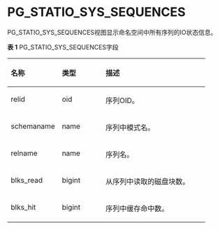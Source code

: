 # PG\_STATIO\_SYS\_SEQUENCES<a name="ZH-CN_TOPIC_0289899955"></a>

PG\_STATIO\_SYS\_SEQUENCES视图显示命名空间中所有序列的IO状态信息。

**表 1**  PG\_STATIO\_SYS\_SEQUENCES字段

<a name="zh-cn_topic_0283136912_zh-cn_topic_0237122461_zh-cn_topic_0059779192_t0c4480978c094cccb0638dd8517ac73c"></a>
<table><thead align="left"><tr id="zh-cn_topic_0283136912_zh-cn_topic_0237122461_zh-cn_topic_0059779192_ra0c3014205244eb3bcab45fbf93a506b"><th class="cellrowborder" valign="top" width="25.85%" id="mcps1.2.4.1.1"><p id="zh-cn_topic_0283136912_zh-cn_topic_0237122461_zh-cn_topic_0059779192_ae16d0bd9e1d6482d98ec3f580c77bff6"><a name="zh-cn_topic_0283136912_zh-cn_topic_0237122461_zh-cn_topic_0059779192_ae16d0bd9e1d6482d98ec3f580c77bff6"></a><a name="zh-cn_topic_0283136912_zh-cn_topic_0237122461_zh-cn_topic_0059779192_ae16d0bd9e1d6482d98ec3f580c77bff6"></a>名称</p>
</th>
<th class="cellrowborder" valign="top" width="22.09%" id="mcps1.2.4.1.2"><p id="zh-cn_topic_0283136912_zh-cn_topic_0237122461_zh-cn_topic_0059779192_a5d1ae72f9abd47969c4e1b267cdf4d1f"><a name="zh-cn_topic_0283136912_zh-cn_topic_0237122461_zh-cn_topic_0059779192_a5d1ae72f9abd47969c4e1b267cdf4d1f"></a><a name="zh-cn_topic_0283136912_zh-cn_topic_0237122461_zh-cn_topic_0059779192_a5d1ae72f9abd47969c4e1b267cdf4d1f"></a>类型</p>
</th>
<th class="cellrowborder" valign="top" width="52.059999999999995%" id="mcps1.2.4.1.3"><p id="zh-cn_topic_0283136912_zh-cn_topic_0237122461_zh-cn_topic_0059779192_a68870c1b190647c998e464a8bcdaf85e"><a name="zh-cn_topic_0283136912_zh-cn_topic_0237122461_zh-cn_topic_0059779192_a68870c1b190647c998e464a8bcdaf85e"></a><a name="zh-cn_topic_0283136912_zh-cn_topic_0237122461_zh-cn_topic_0059779192_a68870c1b190647c998e464a8bcdaf85e"></a>描述</p>
</th>
</tr>
</thead>
<tbody><tr id="zh-cn_topic_0283136912_zh-cn_topic_0237122461_zh-cn_topic_0059779192_rb0d843bf2619407599db5aa5ad19a0b5"><td class="cellrowborder" valign="top" width="25.85%" headers="mcps1.2.4.1.1 "><p id="zh-cn_topic_0283136912_zh-cn_topic_0237122461_zh-cn_topic_0059779192_a171440e6c16f42e5a9bce254797e2dcb"><a name="zh-cn_topic_0283136912_zh-cn_topic_0237122461_zh-cn_topic_0059779192_a171440e6c16f42e5a9bce254797e2dcb"></a><a name="zh-cn_topic_0283136912_zh-cn_topic_0237122461_zh-cn_topic_0059779192_a171440e6c16f42e5a9bce254797e2dcb"></a>relid</p>
</td>
<td class="cellrowborder" valign="top" width="22.09%" headers="mcps1.2.4.1.2 "><p id="zh-cn_topic_0283136912_zh-cn_topic_0237122461_zh-cn_topic_0059779192_a3b62cd4307164bf89f2efcc315c524ec"><a name="zh-cn_topic_0283136912_zh-cn_topic_0237122461_zh-cn_topic_0059779192_a3b62cd4307164bf89f2efcc315c524ec"></a><a name="zh-cn_topic_0283136912_zh-cn_topic_0237122461_zh-cn_topic_0059779192_a3b62cd4307164bf89f2efcc315c524ec"></a>oid</p>
</td>
<td class="cellrowborder" valign="top" width="52.059999999999995%" headers="mcps1.2.4.1.3 "><p id="zh-cn_topic_0283136912_zh-cn_topic_0237122461_zh-cn_topic_0059779192_ad7f80056d357412b885a5305379c2b67"><a name="zh-cn_topic_0283136912_zh-cn_topic_0237122461_zh-cn_topic_0059779192_ad7f80056d357412b885a5305379c2b67"></a><a name="zh-cn_topic_0283136912_zh-cn_topic_0237122461_zh-cn_topic_0059779192_ad7f80056d357412b885a5305379c2b67"></a>序列OID。</p>
</td>
</tr>
<tr id="zh-cn_topic_0283136912_zh-cn_topic_0237122461_zh-cn_topic_0059779192_r0dce0134bc0943a28faf3c5cdb70bb78"><td class="cellrowborder" valign="top" width="25.85%" headers="mcps1.2.4.1.1 "><p id="zh-cn_topic_0283136912_zh-cn_topic_0237122461_zh-cn_topic_0059779192_a0bbcb3814732469c99229cb825710541"><a name="zh-cn_topic_0283136912_zh-cn_topic_0237122461_zh-cn_topic_0059779192_a0bbcb3814732469c99229cb825710541"></a><a name="zh-cn_topic_0283136912_zh-cn_topic_0237122461_zh-cn_topic_0059779192_a0bbcb3814732469c99229cb825710541"></a>schemaname</p>
</td>
<td class="cellrowborder" valign="top" width="22.09%" headers="mcps1.2.4.1.2 "><p id="zh-cn_topic_0283136912_zh-cn_topic_0237122461_zh-cn_topic_0059779192_af47689ea1f8a4dd1890842e482a9f1dc"><a name="zh-cn_topic_0283136912_zh-cn_topic_0237122461_zh-cn_topic_0059779192_af47689ea1f8a4dd1890842e482a9f1dc"></a><a name="zh-cn_topic_0283136912_zh-cn_topic_0237122461_zh-cn_topic_0059779192_af47689ea1f8a4dd1890842e482a9f1dc"></a>name</p>
</td>
<td class="cellrowborder" valign="top" width="52.059999999999995%" headers="mcps1.2.4.1.3 "><p id="zh-cn_topic_0283136912_zh-cn_topic_0237122461_zh-cn_topic_0059779192_afdfab7d951f04f3ba8c5c891afefb519"><a name="zh-cn_topic_0283136912_zh-cn_topic_0237122461_zh-cn_topic_0059779192_afdfab7d951f04f3ba8c5c891afefb519"></a><a name="zh-cn_topic_0283136912_zh-cn_topic_0237122461_zh-cn_topic_0059779192_afdfab7d951f04f3ba8c5c891afefb519"></a>序列中模式名。</p>
</td>
</tr>
<tr id="zh-cn_topic_0283136912_zh-cn_topic_0237122461_zh-cn_topic_0059779192_r9d23e5576262476fa8af70fd1a4c7b78"><td class="cellrowborder" valign="top" width="25.85%" headers="mcps1.2.4.1.1 "><p id="zh-cn_topic_0283136912_zh-cn_topic_0237122461_zh-cn_topic_0059779192_ae0a7a9570e9049349832caeb27f80d39"><a name="zh-cn_topic_0283136912_zh-cn_topic_0237122461_zh-cn_topic_0059779192_ae0a7a9570e9049349832caeb27f80d39"></a><a name="zh-cn_topic_0283136912_zh-cn_topic_0237122461_zh-cn_topic_0059779192_ae0a7a9570e9049349832caeb27f80d39"></a>relname</p>
</td>
<td class="cellrowborder" valign="top" width="22.09%" headers="mcps1.2.4.1.2 "><p id="zh-cn_topic_0283136912_zh-cn_topic_0237122461_zh-cn_topic_0059779192_aa9b9913f931744bca5a45ab2afe4c9bb"><a name="zh-cn_topic_0283136912_zh-cn_topic_0237122461_zh-cn_topic_0059779192_aa9b9913f931744bca5a45ab2afe4c9bb"></a><a name="zh-cn_topic_0283136912_zh-cn_topic_0237122461_zh-cn_topic_0059779192_aa9b9913f931744bca5a45ab2afe4c9bb"></a>name</p>
</td>
<td class="cellrowborder" valign="top" width="52.059999999999995%" headers="mcps1.2.4.1.3 "><p id="zh-cn_topic_0283136912_zh-cn_topic_0237122461_zh-cn_topic_0059779192_ada0f28a765da47009b57df6d07c8fe05"><a name="zh-cn_topic_0283136912_zh-cn_topic_0237122461_zh-cn_topic_0059779192_ada0f28a765da47009b57df6d07c8fe05"></a><a name="zh-cn_topic_0283136912_zh-cn_topic_0237122461_zh-cn_topic_0059779192_ada0f28a765da47009b57df6d07c8fe05"></a>序列名。</p>
</td>
</tr>
<tr id="zh-cn_topic_0283136912_zh-cn_topic_0237122461_zh-cn_topic_0059779192_r0e6c96aea6f844949acc8cb043d41f07"><td class="cellrowborder" valign="top" width="25.85%" headers="mcps1.2.4.1.1 "><p id="zh-cn_topic_0283136912_zh-cn_topic_0237122461_zh-cn_topic_0059779192_a3b5235c2df4c4b2fbb0172932f56dcf8"><a name="zh-cn_topic_0283136912_zh-cn_topic_0237122461_zh-cn_topic_0059779192_a3b5235c2df4c4b2fbb0172932f56dcf8"></a><a name="zh-cn_topic_0283136912_zh-cn_topic_0237122461_zh-cn_topic_0059779192_a3b5235c2df4c4b2fbb0172932f56dcf8"></a>blks_read</p>
</td>
<td class="cellrowborder" valign="top" width="22.09%" headers="mcps1.2.4.1.2 "><p id="zh-cn_topic_0283136912_zh-cn_topic_0237122461_zh-cn_topic_0059779192_a8105b1734a1e4230ac6605f96312e8b0"><a name="zh-cn_topic_0283136912_zh-cn_topic_0237122461_zh-cn_topic_0059779192_a8105b1734a1e4230ac6605f96312e8b0"></a><a name="zh-cn_topic_0283136912_zh-cn_topic_0237122461_zh-cn_topic_0059779192_a8105b1734a1e4230ac6605f96312e8b0"></a>bigint</p>
</td>
<td class="cellrowborder" valign="top" width="52.059999999999995%" headers="mcps1.2.4.1.3 "><p id="zh-cn_topic_0283136912_zh-cn_topic_0237122461_zh-cn_topic_0059779192_aac6d9c8d21dc472c93fbdd77bc7e1e31"><a name="zh-cn_topic_0283136912_zh-cn_topic_0237122461_zh-cn_topic_0059779192_aac6d9c8d21dc472c93fbdd77bc7e1e31"></a><a name="zh-cn_topic_0283136912_zh-cn_topic_0237122461_zh-cn_topic_0059779192_aac6d9c8d21dc472c93fbdd77bc7e1e31"></a>从序列中读取的磁盘块数。</p>
</td>
</tr>
<tr id="zh-cn_topic_0283136912_zh-cn_topic_0237122461_zh-cn_topic_0059779192_r432debc5c99d4f0598054e24adbc6926"><td class="cellrowborder" valign="top" width="25.85%" headers="mcps1.2.4.1.1 "><p id="zh-cn_topic_0283136912_zh-cn_topic_0237122461_zh-cn_topic_0059779192_abccb1f637f754499b2ae7953bde6746d"><a name="zh-cn_topic_0283136912_zh-cn_topic_0237122461_zh-cn_topic_0059779192_abccb1f637f754499b2ae7953bde6746d"></a><a name="zh-cn_topic_0283136912_zh-cn_topic_0237122461_zh-cn_topic_0059779192_abccb1f637f754499b2ae7953bde6746d"></a>blks_hit</p>
</td>
<td class="cellrowborder" valign="top" width="22.09%" headers="mcps1.2.4.1.2 "><p id="zh-cn_topic_0283136912_zh-cn_topic_0237122461_zh-cn_topic_0059779192_a4350575a8f034a959751d2d5ff5d9e2a"><a name="zh-cn_topic_0283136912_zh-cn_topic_0237122461_zh-cn_topic_0059779192_a4350575a8f034a959751d2d5ff5d9e2a"></a><a name="zh-cn_topic_0283136912_zh-cn_topic_0237122461_zh-cn_topic_0059779192_a4350575a8f034a959751d2d5ff5d9e2a"></a>bigint</p>
</td>
<td class="cellrowborder" valign="top" width="52.059999999999995%" headers="mcps1.2.4.1.3 "><p id="zh-cn_topic_0283136912_zh-cn_topic_0237122461_zh-cn_topic_0059779192_ac611a97bd7cc45fd886e5620883918a8"><a name="zh-cn_topic_0283136912_zh-cn_topic_0237122461_zh-cn_topic_0059779192_ac611a97bd7cc45fd886e5620883918a8"></a><a name="zh-cn_topic_0283136912_zh-cn_topic_0237122461_zh-cn_topic_0059779192_ac611a97bd7cc45fd886e5620883918a8"></a>序列中缓存命中数。</p>
</td>
</tr>
</tbody>
</table>

